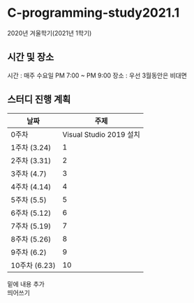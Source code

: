 # C-programming-study2021.1

2020년 겨울학기(2021년 1학기)
## 시간 및 장소
시간 : 매주 수요일 PM 7:00 ~ PM 9:00
장소 : 우선 3월동안은 비대면
## 스터디 진행 계획
| 날짜 | 주제 |
|------|------|
| 0주차 | Visual Studio 2019 설치 |
| 1주차 (3.24) | 1 |
| 2주차 (3.31) | 2 |
| 3주차 (4.7) | 3 |
| 4주차 (4.14) | 4 |
| 5주차 (5.5) | 5 |
| 6주차 (5.12) | 6 |
| 7주차 (5.19) | 7 |
| 8주차 (5.26) | 8 |
| 9주차 (6.2) | 9 |
| 10주차 (6.23) | 10 |

밑에 내용 추가 <br> 띄어쓰기
